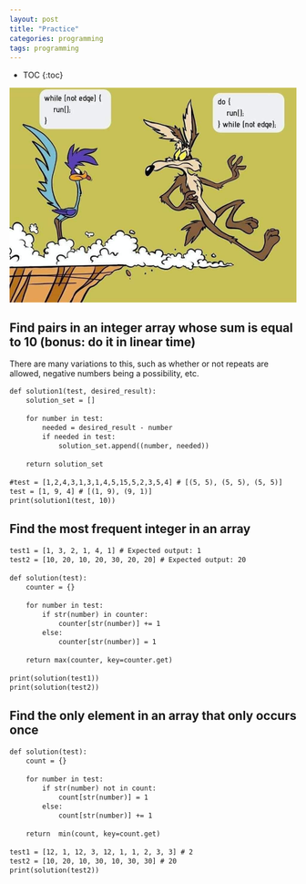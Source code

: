 ```yaml
---
layout: post
title: "Practice"
categories: programming
tags: programming
---
```


* TOC
{:toc}

<img src="https://github.com/sif/sif/raw/main/files/post_files/IMG_1364.JPG" />

## Find pairs in an integer array whose sum is equal to 10 (bonus: do it in linear time)

There are many variations to this, such as whether or not repeats are allowed, negative numbers being a possibility, etc.

```python3
def solution1(test, desired_result):
    solution_set = []
    
    for number in test:
        needed = desired_result - number
        if needed in test:
            solution_set.append((number, needed))
    
    return solution_set

#test = [1,2,4,3,1,3,1,4,5,15,5,2,3,5,4] # [(5, 5), (5, 5), (5, 5)]
test = [1, 9, 4] # [(1, 9), (9, 1)]
print(solution1(test, 10))
```

## Find the most frequent integer in an array

```python3
test1 = [1, 3, 2, 1, 4, 1] # Expected output: 1
test2 = [10, 20, 10, 20, 30, 20, 20] # Expected output: 20

def solution(test):
    counter = {}

    for number in test:
        if str(number) in counter:
            counter[str(number)] += 1
        else:
            counter[str(number)] = 1

    return max(counter, key=counter.get)

print(solution(test1))
print(solution(test2))
```

## Find the only element in an array that only occurs once

```python3
def solution(test):
    count = {}

    for number in test:
        if str(number) not in count:
            count[str(number)] = 1
        else:
            count[str(number)] += 1

    return  min(count, key=count.get)

test1 = [12, 1, 12, 3, 12, 1, 1, 2, 3, 3] # 2
test2 = [10, 20, 10, 30, 10, 30, 30] # 20
print(solution(test2))
```


